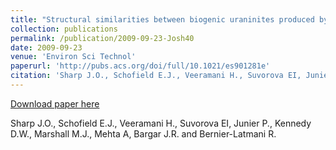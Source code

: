 ```yaml
---
title: "Structural similarities between biogenic uraninites produced by phylogenetically diverse bacteria"
collection: publications
permalink: /publication/2009-09-23-Josh40
date: 2009-09-23
venue: 'Environ Sci Technol'
paperurl: 'http://pubs.acs.org/doi/full/10.1021/es901281e'
citation: 'Sharp J.O., Schofield E.J., Veeramani H., Suvorova EI, Junier P., Kennedy D.W., Marshall M.J., Mehta A, Bargar J.R. and Bernier-Latmani R.'
---
```


<a href='http://pubs.acs.org/doi/full/10.1021/es901281e'>Download paper here</a>

 Sharp J.O., Schofield E.J., Veeramani H., Suvorova EI, Junier P., Kennedy D.W., Marshall M.J., Mehta A, Bargar J.R. and Bernier-Latmani R.
